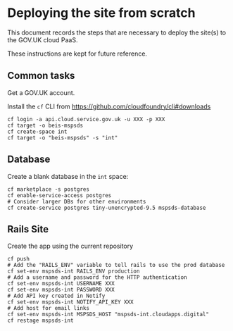 # Deploying the site from scratch

This document records the steps that are necessary
to deploy the site(s) to the GOV.UK cloud PaaS.

These instructions are kept for future reference.

## Common tasks

Get a GOV.UK account.

Install the `cf` CLI from https://github.com/cloudfoundry/cli#downloads

    cf login -a api.cloud.service.gov.uk -u XXX -p XXX
    cf target -o beis-mspsds
    cf create-space int
    cf target -o "beis-mspsds" -s "int"

## Database

Create a blank database in the `int` space:

    cf marketplace -s postgres
    cf enable-service-access postgres
    # Consider larger DBs for other environments
    cf create-service postgres tiny-unencrypted-9.5 mspsds-database

## Rails Site

Create the app using the current repository

    cf push
    # Add the "RAILS_ENV" variable to tell rails to use the prod database
    cf set-env mspsds-int RAILS_ENV production
    # Add a username and password for the HTTP authentication
    cf set-env mspsds-int USERNAME XXX
    cf set-env mspsds-int PASSWORD XXX
    # Add API key created in Notify
    cf set-env mspsds-int NOTIFY_API_KEY XXX
    # Add host for email links
    cf set-env mspsds-int MSPSDS_HOST "mspsds-int.cloudapps.digital"
    cf restage mspsds-int
